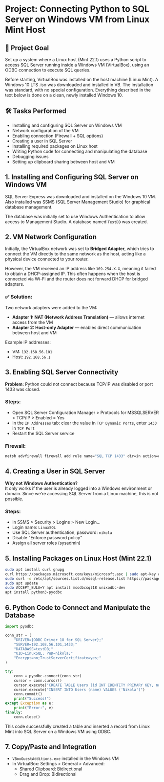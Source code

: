 
# Project: Connecting Python to SQL Server on Windows VM from Linux Mint Host

## 🎯 Project Goal

Set up a system where a Linux host (Mint 22.1) uses a Python script to access SQL Server running inside a Windows VM (VirtualBox), using an ODBC connection to execute SQL queries.

Before starting, VirtualBox was installed on the host machine (Linux Mint). A Windows 10 LTS .iso was downloaded and installed in VB. The installation was standard, with no special configuration. Everything described in the text below is done on a clean, newly installed Windows 10.

## 🛠️ Tasks Performed

- Installing and configuring SQL Server on Windows VM
- Network configuration of the VM
- Enabling connection (Firewall + SQL options)
- Creating a user in SQL Server
- Installing required packages on Linux host
- Writing Python code for connecting and manipulating the database
- Debugging issues
- Setting up clipboard sharing between host and VM

## 1. Installing and Configuring SQL Server on Windows VM

SQL Server Express was downloaded and installed on the Windows 10 VM. Also installed was SSMS (SQL Server Management Studio) for graphical database management.

The database was initially set to use Windows Authentication to allow access to Management Studio. A database named `TestDB` was created.

## 2. VM Network Configuration

Initially, the VirtualBox network was set to **Bridged Adapter**, which tries to connect the VM directly to the same network as the host, acting like a physical device connected to your router.

However, the VM received an IP address like `169.254.X.X`, meaning it failed to obtain a DHCP-assigned IP. This often happens when the host is connected via Wi-Fi and the router does not forward DHCP for bridged adapters.

### ✅ Solution:

Two network adapters were added to the VM:

- **Adapter 1: NAT (Network Address Translation)** — allows internet access from the VM
- **Adapter 2: Host-only Adapter** — enables direct communication between host and VM

Example IP addresses:
- VM: `192.168.56.101`
- Host: `192.168.56.1`

## 3. Enabling SQL Server Connectivity

**Problem:** Python could not connect because TCP/IP was disabled or port 1433 was closed.

### Steps:

- Open SQL Server Configuration Manager > Protocols for MSSQLSERVER > TCP/IP > Enabled = Yes
- In the `IP Addresses` tab: clear the value in `TCP Dynamic Ports`, enter `1433` in `TCP Port`
- Restart the SQL Server service

### Firewall:

```bash
netsh advfirewall firewall add rule name="SQL TCP 1433" dir=in action=allow protocol=TCP localport=1433
```

## 4. Creating a User in SQL Server

**Why not Windows Authentication?**  
It only works if the user is already logged into a Windows environment or domain. Since we're accessing SQL Server from a Linux machine, this is not possible.

### Steps:

- In SSMS > Security > Logins > New Login...
- Login name: `LinuxSQL`
- Use SQL Server authentication, password: `nikola`
- Disable "Enforce password policy"
- Assign all server roles (sysadmin)

## 5. Installing Packages on Linux Host (Mint 22.1)

```bash
sudo apt install curl gnupg
curl https://packages.microsoft.com/keys/microsoft.asc | sudo apt-key add -
sudo curl -o /etc/apt/sources.list.d/mssql-release.list https://packages.microsoft.com/config/debian/12/prod.list
sudo apt update
sudo ACCEPT_EULA=Y apt install msodbcsql18 unixodbc-dev
apt install python3-pyodbc
```

## 6. Python Code to Connect and Manipulate the Database

```python
import pyodbc

conn_str = (
    "DRIVER={ODBC Driver 18 for SQL Server};"
    "SERVER=192.168.56.101,1433;"
    "DATABASE=testDB;"
    "UID=LinuxSQL; PWD=nikola;"
    "Encrypt=no;TrustServerCertificate=yes;"
)

try:
    conn = pyodbc.connect(conn_str)
    cursor = conn.cursor()
    cursor.execute("CREATE TABLE Users (id INT IDENTITY PRIMARY KEY, name NVARCHAR(50))")
    cursor.execute("INSERT INTO Users (name) VALUES ('Nikola')")
    conn.commit()
    print("Success!")
except Exception as e:
    print("Error:", e)
finally:
    conn.close()
```

This code successfully created a table and inserted a record from Linux Mint into SQL Server on a Windows VM using ODBC.

## 7. Copy/Paste and Integration

- `VBoxGuestAdditions.exe` installed in the Windows VM
- In VirtualBox: Settings > General > Advanced:
  - Shared Clipboard: Bidirectional
  - Drag and Drop: Bidirectional
